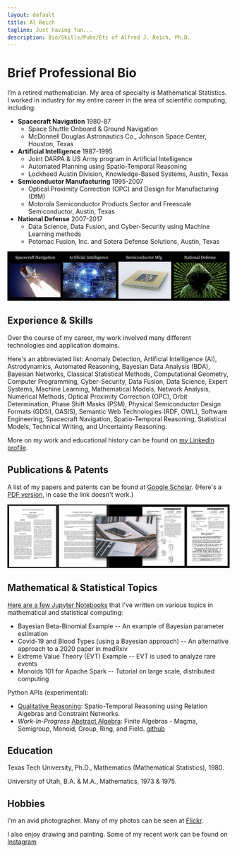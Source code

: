 ```yaml
---
layout: default
title: Al Reich
tagline: Just having fun...
description: Bio/Skills/Pubs/Etc of Alfred J. Reich, Ph.D.
---
```


# Brief Professional Bio

I’m a retired mathematician. My area of specialty is Mathematical Statistics. I worked in industry for my entire career in the area of scientific computing, including:
* **Spacecraft Navigation** 1980-87
  * Space Shuttle Onboard & Ground Navigation
  * McDonnell Douglas Astronautics Co., Johnson Space Center, Houston, Texas
* **Artificial Intelligence** 1987-1995
  * Joint DARPA & US Army program in Artificial Intelligence
  * Automated Planning using Spatio-Temporal Reasoning
  * Lockheed Austin Division, Knowledge-Based Systems, Austin, Texas
* **Semiconductor Manufacturing** 1995-2007
  * Optical Proximity Correction (OPC) and Design for Manufacturing (DfM)
  * Motorola Semiconductor Products Sector and Freescale Semiconductor, Austin, Texas
* **National Defense** 2007-2017
  * Data Science, Data Fusion, and Cyber-Security using Machine Learning methods
  * Potomac Fusion, Inc. and Sotera Defense Solutions, Austin, Texas

![My Job History in Images](images/job_history_images.png)

## Experience & Skills

Over the course of my career, my work involved many different technologies and application domains.

Here's an abbreviated list: Anomaly Detection, Artificial Intelligence (AI), Astrodynamics, Automated Reasoning, Bayesian Data Analysis (BDA), Bayesian Networks, Classical Statistical Methods, Computational Geometry, Computer Programming, Cyber-Security, Data Fusion, Data Science, Expert Systems, Machine Learning, Mathematical Models, Network Analysis, Numerical Methods, Optical Proximity Correction (OPC), Orbit Determination, Phase Shift Masks (PSM), Physical Semiconductor Design Formats (GDSII, OASIS), Semantic Web Technologies (RDF, OWL), Software Engineering, Spacecraft Navigation, Spatio-Temporal Reasoning, Statistical Models, Technical Writing, and Uncertainty Reasoning.

More on my work and educational history can be found on [my LinkedIn profile](https://www.linkedin.com/in/alreich/).

## Publications & Patents

A list of my papers and patents can be found at [Google Scholar](https://scholar.google.com/citations?user=N_wnSyUAAAAJ&hl=en).
(Here's a [PDF version](Google_Scholar_AJR.pdf), in case the link doesn't work.)

![Papers & Patents Image](images/papers_patents.png)

## Mathematical & Statistical Topics

[Here are a few Jupyter Notebooks](jupyter_notebooks.md) that I've written on various topics in mathematical and statistical computing:

* Bayesian Beta-Binomial Example -- An example of Bayesian parameter estimation
* Covid-19 and Blood Types (using a Bayesian approach) -- An alternative approach to a 2020 paper in medRxiv
* Extreme Value Theory (EVT) Example -- EVT is used to analyze rare events
* Monoids 101 for Apache Spark -- Tutorial on large scale, distributed computing

Python APIs (experimental):
* [Qualitative Reasoning](https://github.com/alreich/qualreas):  Spatio-Temporal Reasoning using Relation Algebras and Constraint Networks.
* *Work-In-Progress* [Abstract Algebra](https://abstract-algebra.readthedocs.io/en/latest/index.html): Finite Algebras - Magma, Semigroup, Monoid, Group, Ring, and Field. [github](https://github.com/alreich/abstract_algebra)

## Education

Texas Tech University, Ph.D., Mathematics (Mathematical Statistics), 1980.

University of Utah, B.A. & M.A., Mathematics, 1973 & 1975.

## Hobbies

I'm an avid photographer. Many of my photos can be seen at [Flickr](https://www.flickr.com/photos/alreich).

I also enjoy drawing and painting. Some of my recent work can be found on [Instagram](https://www.instagram.com/al.reich/)
